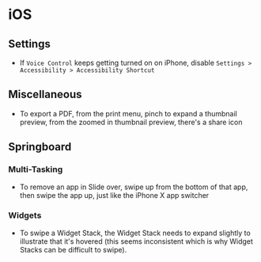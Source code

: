 # iOS

## Settings

- If `Voice Control` keeps getting turned on on iPhone, disable `Settings > Accessibility > Accessibility Shortcut`

## Miscellaneous

- To export a PDF, from the print menu, pinch to expand a thumbnail preview, from the zoomed in thumbnail preview, there's a share icon

## Springboard

### Multi-Tasking

- To remove an app in Slide over, swipe up from the bottom of that app, then swipe the app up, just like the iPhone X app switcher

### Widgets

- To swipe a Widget Stack, the Widget Stack needs to expand slightly to illustrate that it's hovered (this seems inconsistent which is why Widget Stacks can be difficult to swipe).
